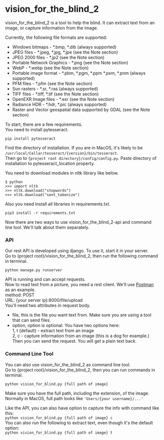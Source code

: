 # vision_for_the_blind_2
vision_for_the_blind_2 is a tool to help the blind.
It can extract text from an image, or capture information from the image.  

Currently, the following file formats are supported:

- Windows bitmaps - *.bmp, *.dib (always supported)
- JPEG files - *.jpeg, *.jpg, *.jpe (see the Note section)
- JPEG 2000 files - *.jp2 (see the Note section)
- Portable Network Graphics - *.png (see the Note section)
- WebP - *.webp (see the Note section)
- Portable image format - *.pbm, *.pgm, *.ppm *.pxm, *.pnm (always supported)
- PFM files - *.pfm (see the Note section)
- Sun rasters - *.sr, *.ras (always supported)
- TIFF files - *.tiff, *.tif (see the Note section)
- OpenEXR Image files - *.exr (see the Note section)
- Radiance HDR - *.hdr, *.pic (always supported)
- Raster and Vector geospatial data supported by GDAL (see the Note section)  

To start, there are a few requirements.  
You need to install pytesseract.  

`pip install pytesseract`  

Find the directory of installation. If you are in MacOS, it's likely to be `/usr/local/Cellar/tesseract/{version}/bin/tesseract`.  
Then go to `{project root directory}/config/config.py`.
Paste directory of installation to pytesseract_location property.  

You need to download modules in nltk library like below.
```
$ python
>>> import nltk
>>> nltk.download("stopwords")
>>> nltk.download("sent_tokenize")
```

Also you need install all libraries in requirements.txt.

`pip3 install -r requirements.txt`

Now there are two ways to use vision_for_the_blind_2-api and command line tool. We'll talk about them separately.

### API
Our rest API is developed using django. To use it, start it in your server.  
Go to {project root}/vision_for_the_blind_2, then run the following command in terminal.  

`python manage.py runserver`  


API is running and can accept requests.  
Now to read text from a picture, you need a rest client. We'll use [Postman](https://www.postman.com/) as an example.  
method: POST  
URL: {your server ip}:8000/file/upload  
You'll need two attributes in request body.  
- file, this is the file you want text from. Make sure you are using a tool that can send files.  
- option, option is optional. You have two options here:  
1, t (default) - extract text from an image  
2, c - capture information from an image (this is a dog for example.)  
Then you can send the request. You will get a plain text back.

### Command Line Tool
You can also use vision_for_the_blind_2 as command line tool.  
Go to {project root}/vision_for_the_blind_2, then you can run commands in terminal.   

`python vision_for_blind.py {full path of image}  `  


Make sure you have the full path, including the extension, of the image. Normally in MacOS, full path looks like `'Users/{your username}/...'`  

Like the API, you can also have option to capture the info with command like this:  
`python vision_for_blind.py {full path of image} c`  
You can also run the following to extract text, even though it's the default option:  
 `python vision_for_blind.py {full path of image} t`  
 